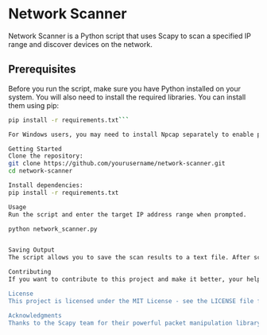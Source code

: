 # Network Scanner

Network Scanner is a Python script that uses Scapy to scan a specified IP range and discover devices on the network.

## Prerequisites

Before you run the script, make sure you have Python installed on your system. You will also need to install the required libraries. You can install them using pip:

```bash
pip install -r requirements.txt```

For Windows users, you may need to install Npcap separately to enable packet capturing. You can download Npcap from npcap.org.

Getting Started
Clone the repository:
git clone https://github.com/yourusername/network-scanner.git
cd network-scanner

Install dependencies:
pip install -r requirements.txt

Usage
Run the script and enter the target IP address range when prompted.

python network_scanner.py


Saving Output
The script allows you to save the scan results to a text file. After scanning, you will be prompted if you want to save the output to output.txt.

Contributing
If you want to contribute to this project and make it better, your help is welcome. Open an issue or submit a pull request explaining the changes you'd like to make.

License
This project is licensed under the MIT License - see the LICENSE file for details.

Acknowledgments
Thanks to the Scapy team for their powerful packet manipulation library.
